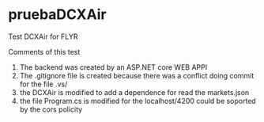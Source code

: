 # pruebaDCXAir
Test DCXAir for FLYR

Comments of this test
1. The backend was created by an ASP.NET core WEB APPI
2. The .gitignore file is created because there was a conflict doing commit for the file .vs/
2. the DCXAir is modified to add a dependence for read the markets.json
4. the file Program.cs is modified for the localhost/4200 could be soported by the cors policity